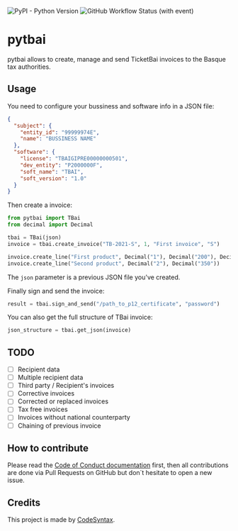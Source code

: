 ![PyPI - Python Version](https://img.shields.io/pypi/pyversions/pytbai)
![GitHub Workflow Status (with event)](https://img.shields.io/github/actions/workflow/status/codesyntax/pytbai/python-package.yml)

# pytbai

pytbai allows to create, manage and send TicketBai invoices to the Basque tax authorities.

## Usage

You need to configure your bussiness and software info in a JSON file:

```json
{
  "subject": {
    "entity_id": "99999974E",
    "name": "BUSSINESS NAME"
  },
  "software": {
    "license": "TBAIGIPRE00000000501",
    "dev_entity": "P2000000F",
    "soft_name": "TBAI",
    "soft_version": "1.0"
  }
}
```

Then create a invoice:

```python
from pytbai import TBai
from decimal import Decimal

tbai = TBai(json)
invoice = tbai.create_invoice("TB-2021-S", 1, "First invoice", "S")

invoice.create_line("First product", Decimal("1"), Decimal("200"), Decimal("20"))
invoice.create_line("Second product", Decimal("2"), Decimal("350"))
```

The `json` parameter is a previous JSON file you've created.

Finally sign and send the invoice:

```python
result = tbai.sign_and_send("/path_to_p12_certificate", "password")
```

You can also get the full structure of TBai invoice:

```python
json_structure = tbai.get_json(invoice)
```

## TODO

- [ ] Recipient data
- [ ] Multiple recipient data
- [ ] Third party / Recipient's invoices
- [ ] Corrective invoices
- [ ] Corrected or replaced invoices
- [ ] Tax free invoices
- [ ] Invoices without national counterparty
- [ ] Chaining of previous invoice

## How to contribute

Please read the [Code of Conduct documentation](CODE_OF_CONDUCT.md) first, then all contributions are done via Pull Requests on GitHub but don´t hesitate to open a new issue.

## Credits

This project is made by [CodeSyntax](https://codesyntax.com).
